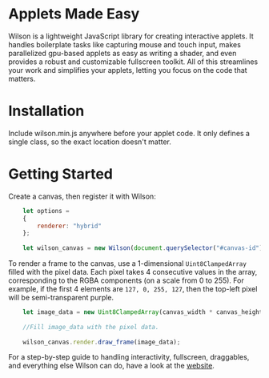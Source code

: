# Applets Made Easy

Wilson is a lightweight JavaScript library for creating interactive applets. It handles boilerplate tasks like capturing mouse and touch input, makes parallelized gpu-based applets as easy as writing a shader, and even provides a robust and customizable fullscreen toolkit. All of this streamlines your work and simplifies your applets, letting you focus on the code that matters.



# Installation

Include wilson.min.js anywhere before your applet code. It only defines a single class, so the exact location doesn't matter.



# Getting Started

Create a canvas, then register it with Wilson:

```js
    let options =
    {
        renderer: "hybrid"
    };
    
    let wilson_canvas = new Wilson(document.querySelector("#canvas-id"), options);
```

To render a frame to the canvas, use a 1-dimensional `Uint8ClampedArray` filled with the pixel data. Each pixel takes 4 consecutive values in the array, corresponding to the RGBA components (on a scale from 0 to 255). For example, if the first 4 elements are `127, 0, 255, 127`, then the top-left pixel will be semi-transparent purple.

```js
    let image_data = new Uint8ClampedArray(canvas_width * canvas_height * 4);
    
    //Fill image_data with the pixel data. 
    
    wilson_canvas.render.draw_frame(image_data);
```

For a step-by-step guide to handling interactivity, fullscreen, draggables, and everything else Wilson can do, have a look at the [website](https://cruzgodar.com/projects/wilson/).